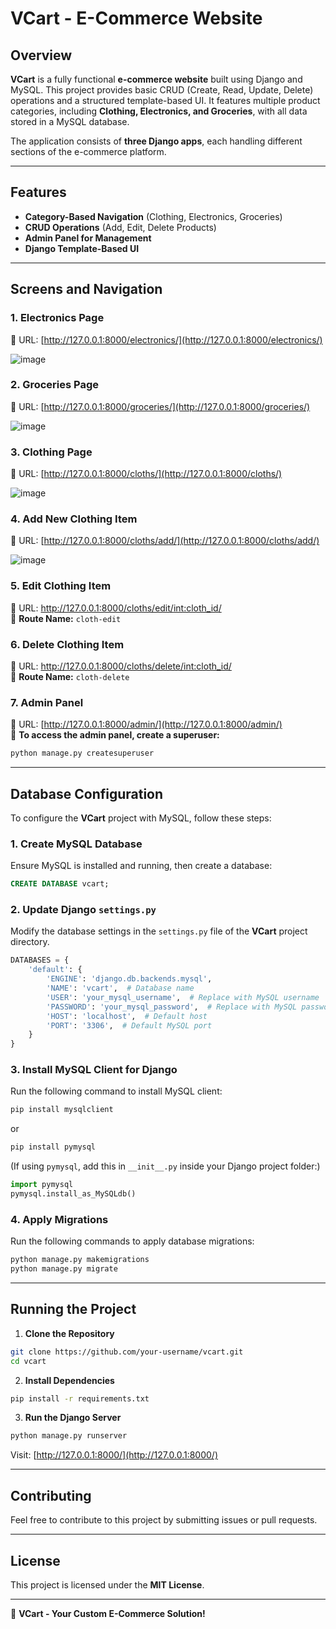 # VCart - E-Commerce Website  

## Overview  
**VCart** is a fully functional **e-commerce website** built using Django and MySQL. This project provides basic CRUD (Create, Read, Update, Delete) operations and a structured template-based UI. It features multiple product categories, including **Clothing, Electronics, and Groceries**, with all data stored in a MySQL database.  

The application consists of **three Django apps**, each handling different sections of the e-commerce platform.  

---

## Features  
- **Category-Based Navigation** (Clothing, Electronics, Groceries)  
- **CRUD Operations** (Add, Edit, Delete Products)  
- **Admin Panel for Management**  
- **Django Template-Based UI**  

---

## Screens and Navigation  

### **1. Electronics Page**  
📍 URL: [http://127.0.0.1:8000/electronics/](http://127.0.0.1:8000/electronics/)  

![image](https://github.com/user-attachments/assets/6b792da1-e62f-494f-b570-ddcb0892ccd9)

### **2. Groceries Page**  
📍 URL: [http://127.0.0.1:8000/groceries/](http://127.0.0.1:8000/groceries/)  

![image](https://github.com/user-attachments/assets/b09d0085-fe8b-4377-a380-23238bb98616)

### **3. Clothing Page**  
📍 URL: [http://127.0.0.1:8000/cloths/](http://127.0.0.1:8000/cloths/)  

![image](https://github.com/user-attachments/assets/1178d464-dc2d-4552-b43a-8397c52a036f)

### **4. Add New Clothing Item**  
📍 URL: [http://127.0.0.1:8000/cloths/add/](http://127.0.0.1:8000/cloths/add/)  

![image](https://github.com/user-attachments/assets/af9a807f-1226-468f-a1a4-643ec10a39a5)

### **5. Edit Clothing Item**  
📍 URL: [http://127.0.0.1:8000/cloths/edit/<int:cloth_id>/](http://127.0.0.1:8000/cloths/edit/)  
📌 **Route Name:** `cloth-edit`  

### **6. Delete Clothing Item**  
📍 URL: [http://127.0.0.1:8000/cloths/delete/<int:cloth_id>/](http://127.0.0.1:8000/cloths/delete/)  
📌 **Route Name:** `cloth-delete`  

### **7. Admin Panel**  
📍 URL: [http://127.0.0.1:8000/admin/](http://127.0.0.1:8000/admin/)  
👤 **To access the admin panel, create a superuser:**  
```sh
python manage.py createsuperuser
```

---

## Database Configuration  

To configure the **VCart** project with MySQL, follow these steps:  

### **1. Create MySQL Database**  
Ensure MySQL is installed and running, then create a database:  
```sql
CREATE DATABASE vcart;
```

### **2. Update Django `settings.py`**  
Modify the database settings in the `settings.py` file of the **VCart** project directory.  

```python
DATABASES = {
    'default': {
        'ENGINE': 'django.db.backends.mysql',
        'NAME': 'vcart',  # Database name
        'USER': 'your_mysql_username',  # Replace with MySQL username
        'PASSWORD': 'your_mysql_password',  # Replace with MySQL password
        'HOST': 'localhost',  # Default host
        'PORT': '3306',  # Default MySQL port
    }
}
```

### **3. Install MySQL Client for Django**  
Run the following command to install MySQL client:  
```sh
pip install mysqlclient
```
or  
```sh
pip install pymysql
```
(If using `pymysql`, add this in `__init__.py` inside your Django project folder:)  
```python
import pymysql
pymysql.install_as_MySQLdb()
```

### **4. Apply Migrations**  
Run the following commands to apply database migrations:  
```sh
python manage.py makemigrations
python manage.py migrate
```

---

## Running the Project  

1. **Clone the Repository**  
```sh
git clone https://github.com/your-username/vcart.git
cd vcart
```

2. **Install Dependencies**  
```sh
pip install -r requirements.txt
```

3. **Run the Django Server**  
```sh
python manage.py runserver
```
Visit: [http://127.0.0.1:8000/](http://127.0.0.1:8000/)  

---

## Contributing  
Feel free to contribute to this project by submitting issues or pull requests.  

---

## License  
This project is licensed under the **MIT License**.  

---
🚀 **VCart - Your Custom E-Commerce Solution!**
